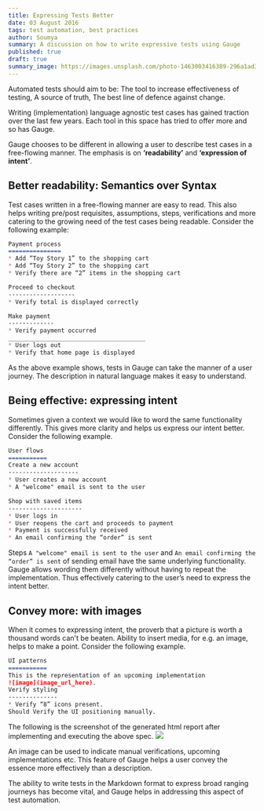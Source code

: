 ```yaml
---
title: Expressing Tests Better
date: 03 August 2016
tags: test automation, best practices
author: Soumya
summary: A discussion on how to write expressive tests using Gauge
published: true
draft: true
summary_image: https://images.unsplash.com/photo-1463003416389-296a1ad37ca0?ixlib=rb-0.3.5&q=80&fm=jpg&crop=entropy&s=1bed2a6743851633b655ae774c15ac07
---
```


Automated tests should aim to be:
The tool to increase effectiveness of testing,
A source of truth,
The best line of defence against change.

Writing (implementation) language agnostic test cases has gained traction over the last few years. Each tool in this space has tried to offer more and so has Gauge.

Gauge chooses to be different in allowing a user to describe test cases in a free-flowing manner. The emphasis is on **‘readability’** and **‘expression of intent’**.

Better readability: Semantics over Syntax
-----------------------------------------
Test cases written in a free-flowing manner are easy to read. This also helps writing pre/post requisites, assumptions, steps, verifications and more catering to the growing need of the test cases being readable. Consider the following example:

```markdown
Payment process
===============
* Add “Toy Story 1” to the shopping cart
* Add “Toy Story 2” to the shopping cart
* Verify there are “2” items in the shopping cart

Proceed to checkout
-------------------
* Verify total is displayed correctly

Make payment
-------------
* Verify payment occurred
_______________________________________
* User logs out
* Verify that home page is displayed
```

As the above example shows, tests in Gauge can take the manner of a user journey. The description in natural language makes it easy to understand.

Being effective: expressing intent
----------------------------------
Sometimes given a context we would like to word the same functionality differently. This gives more clarity and helps us express our intent better. Consider the following example.

```markdown
User flows
===========
Create a new account
--------------------
* User creates a new account
* A "welcome" email is sent to the user

Shop with saved items
---------------------
* User logs in
* User reopens the cart and proceeds to payment
* Payment is successfully received
* An email confirming the “order” is sent
```

Steps `A "welcome" email is sent to the user` and `An email confirming the “order” is sent` of sending email have the same underlying functionality. Gauge allows wording them differently without having to repeat the implementation. Thus effectively catering to the user’s need to express the intent better.

Convey more: with images
------------------------
When it comes to expressing intent, the proverb that a picture is worth a thousand words can't be beaten. Ability to insert media, for e.g. an image, helps to make a point. Consider the following example.

```markdown
UI patterns
===========
This is the representation of an upcoming implementation
![image](image_url_here).
Verify styling
--------------
* Verify “8” icons present.
Should Verify the UI positioning manually.
```
The following is the screenshot of the generated html report after implementing and executing the above spec.
<img src="../assets/images/blog/expressing-tests-better-UI-Patterns-example.png" width:auto height:auto>

An image can be used to indicate manual verifications, upcoming implementations etc. This feature of Gauge helps a user convey the essence more effectively than a description.

The ability to write tests in the Markdown format to express broad ranging journeys has become vital, and Gauge helps in addressing this aspect of test automation.
